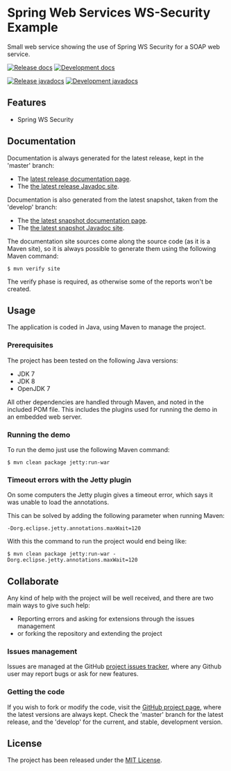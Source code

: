 # Spring Web Services WS-Security Example

Small web service showing the use of Spring WS Security for a SOAP web service.

[![Release docs](https://img.shields.io/badge/docs-release-blue.svg)][site-release]
[![Development docs](https://img.shields.io/badge/docs-develop-blue.svg)][site-develop]

[![Release javadocs](https://img.shields.io/badge/javadocs-release-blue.svg)][javadoc-release]
[![Development javadocs](https://img.shields.io/badge/javadocs-develop-blue.svg)][javadoc-develop]

## Features

- Spring WS Security

## Documentation

Documentation is always generated for the latest release, kept in the 'master' branch:

- The [latest release documentation page][site-release].
- The [the latest release Javadoc site][javadoc-release].

Documentation is also generated from the latest snapshot, taken from the 'develop' branch:

- The [the latest snapshot documentation page][site-develop].
- The [the latest snapshot Javadoc site][javadoc-develop].

The documentation site sources come along the source code (as it is a Maven site), so it is always possible to generate them using the following Maven command:

```
$ mvn verify site
```

The verify phase is required, as otherwise some of the reports won't be created.

## Usage

The application is coded in Java, using Maven to manage the project.

### Prerequisites

The project has been tested on the following Java versions:
* JDK 7
* JDK 8
* OpenJDK 7

All other dependencies are handled through Maven, and noted in the included POM file. This includes the plugins used for running the demo in an embedded web server.

### Running the demo

To run the demo just use the following Maven command:

```
$ mvn clean package jetty:run-war
```

### Timeout errors with the Jetty plugin

On some computers the Jetty plugin gives a timeout error, which says it was unable to load the annotations.

This can be solved by adding the following parameter when running Maven:

```
-Dorg.eclipse.jetty.annotations.maxWait=120
```

With this the command to run the project would end being like:

```
$ mvn clean package jetty:run-war -Dorg.eclipse.jetty.annotations.maxWait=120
```

## Collaborate

Any kind of help with the project will be well received, and there are two main ways to give such help:

- Reporting errors and asking for extensions through the issues management
- or forking the repository and extending the project

### Issues management

Issues are managed at the GitHub [project issues tracker][issues], where any Github user may report bugs or ask for new features.

### Getting the code

If you wish to fork or modify the code, visit the [GitHub project page][scm], where the latest versions are always kept. Check the 'master' branch for the latest release, and the 'develop' for the current, and stable, development version.

## License

The project has been released under the [MIT License][license].

[issues]: https://github.com/bernardo-mg/swss-soap-example/issues
[javadoc-develop]: http://docs.wandrell.com/maven/swss-soap-example/apidocs
[javadoc-release]: http://docs.wandrell.com/development/maven/swss-soap-example/apidocs
[license]: http://www.opensource.org/licenses/mit-license.php
[scm]: https://github.com/bernardo-mg/spring-ws-security-soap-example
[site-develop]: http://docs.wandrell.com/development/maven/swss-soap-example
[site-release]: http://docs.wandrell.com/maven/swss-soap-example
